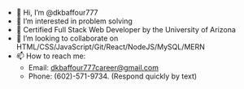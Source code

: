 - 👋 Hi, I’m @dkbaffour777
- 👀 I’m interested in problem solving
- 🌱 Certified Full Stack Web Developer by the University of Arizona
- 💞️ I’m looking to collaborate on HTML/CSS/JavaScript/Git/React/NodeJS/MySQL/MERN
- 📫 How to reach me: 
  - Email: dkbaffour777career@gmail.com 
  - Phone: (602)-571-9734. (Respond quickly by text)
  <!--- - Portfolio: https://dkbaffour777.github.io/portfolio/ --->

<!---
dkbaffour777/dkbaffour777 is a ✨ special ✨ repository because its `README.md` (this file) appears on your GitHub profile.
You can click the Preview link to take a look at your changes.
--->
